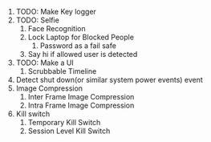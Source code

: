 1. TODO: Make Key logger
2. TODO: Selfie
    1. Face Recognition
    2. Lock Laptop for Blocked People
        1. Password as a fail safe
    3. Say hi if allowed user is detected
3. TODO: Make a UI
    1. Scrubbable Timeline
4. Detect shut down(or similar system power events) event
5. Image Compression
    1. Inter Frame Image Compression
    2. Intra Frame Image Compression
6. Kill switch
    1. Temporary Kill Switch
    2. Session Level Kill Switch